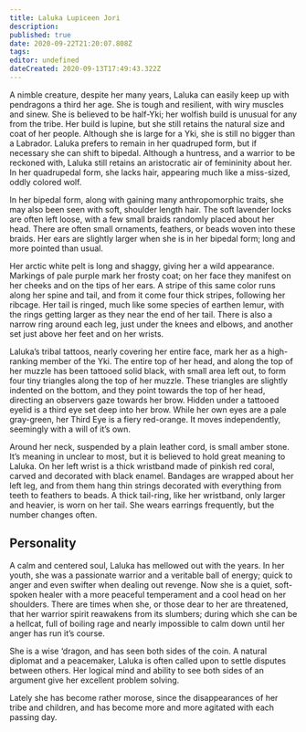 ```yaml
---
title: Laluka Lupiceen Jori
description: 
published: true
date: 2020-09-22T21:20:07.808Z
tags: 
editor: undefined
dateCreated: 2020-09-13T17:49:43.322Z
---
```


A nimble creature, despite her many years, Laluka can easily keep up with pendragons a third her age. She is tough and resilient, with wiry muscles and sinew. She is believed to be half-Yki; her wolfish build is unusual for any from the tribe. Her build is lupine, but she still retains the natural size and coat of her people. Although she is large for a Yki, she is still no bigger than a Labrador. Laluka prefers to remain in her quadruped form, but if necessary she can shift to bipedal. Although a huntress, and a warrior to be reckoned with, Laluka still retains an aristocratic air of femininity about her. In her quadrupedal form, she lacks hair, appearing much like a miss-sized, oddly colored wolf.

In her bipedal form, along with gaining many anthropomorphic traits, she may also been seen with soft, shoulder length hair. The soft lavender locks are often left loose, with a few small braids randomly placed about her head. There are often small ornaments, feathers, or beads woven into these braids. Her ears are slightly larger when she is in her bipedal form; long and more pointed than usual.

Her arctic white pelt is long and shaggy, giving her a wild appearance. Markings of pale purple mark her frosty coat; on her face they manifest on her cheeks and on the tips of her ears. A stripe of this same color runs along her spine and tail, and from it come four thick stripes, following her ribcage. Her tail is ringed, much like some species of earthen lemur, with the rings getting larger as they near the end of her tail. There is also a narrow ring around each leg, just under the knees and elbows, and another set just above her feet and on her wrists.

Laluka’s tribal tattoos, nearly covering her entire face, mark her as a high-ranking member of the Yki. The entire top of her head, and along the top of her muzzle has been tattooed solid black, with small area left out, to form four tiny triangles along the top of her muzzle. These triangles are slightly indented on the bottom, and they point towards the top of her head, directing an observers gaze towards her brow. Hidden under a tattooed eyelid is a third eye set deep into her brow. While her own eyes are a pale gray-green, her Third Eye is a fiery red-orange. It moves independently, seemingly with a will of it’s own.

Around her neck, suspended by a plain leather cord, is small amber stone. It’s meaning in unclear to most, but it is believed to hold great meaning to Laluka. On her left wrist is a thick wristband made of pinkish red coral, carved and decorated with black enamel. Bandages are wrapped about her left leg, and from them hang thin strings decorated with everything from teeth to feathers to beads. A thick tail-ring, like her wristband, only larger and heavier, is worn on her tail. She wears earrings frequently, but the number changes often.

Personality
-----------

A calm and centered soul, Laluka has mellowed out with the years. In her youth, she was a passionate warrior and a veritable ball of energy; quick to anger and even swifter when dealing out revenge. Now she is a quiet, soft-spoken healer with a more peaceful temperament and a cool head on her shoulders. There are times when she, or those dear to her are threatened, that her warrior spirit reawakens from its slumbers; during which she can be a hellcat, full of boiling rage and nearly impossible to calm down until her anger has run it’s course.

She is a wise ‘dragon, and has seen both sides of the coin. A natural diplomat and a peacemaker, Laluka is often called upon to settle disputes between others. Her logical mind and ability to see both sides of an argument give her excellent problem solving.

Lately she has become rather morose, since the disappearances of her tribe and children, and has become more and more agitated with each passing day.
